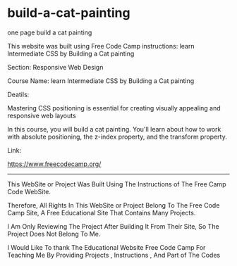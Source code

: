# build-a-cat-painting
one page build a cat painting

This website was built using Free Code Camp instructions: learn Intermediate CSS by Building a Cat painting

Section: Responsive Web Design

Course Name: learn Intermediate CSS by Building a Cat painting


Deatils:

Mastering CSS positioning is essential for creating visually appealing and responsive web layouts

In this course, you will build a cat painting. You'll learn about how to work with absolute positioning, the z-index property, and the transform property.

Link:

https://www.freecodecamp.org/




---------------------------------------------------------------------------------------------------------------------------------------------------------------------------------------------------------------------


This WebSite or Project Was Built Using The Instructions of The Free Camp Code WebSite.

Therefore, All Rights In This WebSite or Project Belong To The Free Code Camp Site, A Free Educational Site That Contains Many Projects.

I Am Only Reviewing The Project After Building It From Their Site, So The Project Does Not Belong To Me.

I Would Like To thank The Educational Website Free Code Camp For Teaching Me By Providing Projects , Instructions , And Part of The Codes

